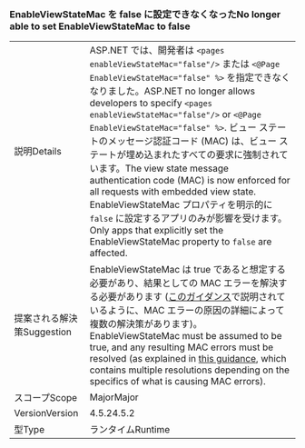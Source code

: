 ### <a name="no-longer-able-to-set-enableviewstatemac-to-false"></a><span data-ttu-id="e4463-101">EnableViewStateMac を false に設定できなくなった</span><span class="sxs-lookup"><span data-stu-id="e4463-101">No longer able to set EnableViewStateMac to false</span></span>

|   |   |
|---|---|
|<span data-ttu-id="e4463-102">説明</span><span class="sxs-lookup"><span data-stu-id="e4463-102">Details</span></span>|<span data-ttu-id="e4463-103">ASP.NET では、開発者は <code>&lt;pages enableViewStateMac=&quot;false&quot;/&gt;</code> または <code>&lt;@Page EnableViewStateMac=&quot;false&quot; %&gt;</code> を指定できなくなりました。</span><span class="sxs-lookup"><span data-stu-id="e4463-103">ASP.NET no longer allows developers to specify <code>&lt;pages enableViewStateMac=&quot;false&quot;/&gt;</code> or <code>&lt;@Page EnableViewStateMac=&quot;false&quot; %&gt;</code>.</span></span> <span data-ttu-id="e4463-104">ビュー ステートのメッセージ認証コード (MAC) は、ビュー ステートが埋め込まれたすべての要求に強制されています。</span><span class="sxs-lookup"><span data-stu-id="e4463-104">The view state message authentication code (MAC) is now enforced for all requests with embedded view state.</span></span> <span data-ttu-id="e4463-105">EnableViewStateMac プロパティを明示的に <code>false</code> に設定するアプリのみが影響を受けます。</span><span class="sxs-lookup"><span data-stu-id="e4463-105">Only apps that explicitly set the EnableViewStateMac property to <code>false</code> are affected.</span></span>|
|<span data-ttu-id="e4463-106">提案される解決策</span><span class="sxs-lookup"><span data-stu-id="e4463-106">Suggestion</span></span>|<span data-ttu-id="e4463-107">EnableViewStateMac は true であると想定する必要があり、結果としての MAC エラーを解決する必要があります ([このガイダンス](https://support.microsoft.com/kb/2915218)で説明されているように、MAC エラーの原因の詳細によって複数の解決策があります)。</span><span class="sxs-lookup"><span data-stu-id="e4463-107">EnableViewStateMac must be assumed to be true, and any resulting MAC errors must be resolved (as explained in [this guidance](https://support.microsoft.com/kb/2915218), which contains multiple resolutions depending on the specifics of what is causing MAC errors).</span></span>|
|<span data-ttu-id="e4463-108">スコープ</span><span class="sxs-lookup"><span data-stu-id="e4463-108">Scope</span></span>|<span data-ttu-id="e4463-109">Major</span><span class="sxs-lookup"><span data-stu-id="e4463-109">Major</span></span>|
|<span data-ttu-id="e4463-110">Version</span><span class="sxs-lookup"><span data-stu-id="e4463-110">Version</span></span>|<span data-ttu-id="e4463-111">4.5.2</span><span class="sxs-lookup"><span data-stu-id="e4463-111">4.5.2</span></span>|
|<span data-ttu-id="e4463-112">型</span><span class="sxs-lookup"><span data-stu-id="e4463-112">Type</span></span>|<span data-ttu-id="e4463-113">ランタイム</span><span class="sxs-lookup"><span data-stu-id="e4463-113">Runtime</span></span>|

